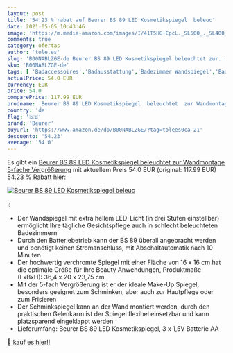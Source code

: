 ```yaml
---
layout: post
title: '54.23 % rabat auf Beurer BS 89 LED Kosmetikspiegel  beleuc'
date: 2021-05-05 10:43:46
image: 'https://m.media-amazon.com/images/I/41T5HG+EpcL._SL500_._SL400_.jpg'
comments: true
category: ofertas
author: 'tole.es'
slug: 'B00NABLZGE-de Beurer BS 89 LED Kosmetikspiegel beleuchtet zur...'
sku: 'B00NABLZGE-de'
tags: [ 'Badaccessoires','Badausstattung','Badezimmer Wandspiegel','Badspiegel','Küche, Haushalt & Wohnen','beurer', ]
actualPrice: 54.0 EUR
currency: EUR
price: 54.0
comparePrice: 117.99 EUR
prodname: 'Beurer BS 89 LED Kosmetikspiegel  beleuchtet  zur Wandmontage  5-fache Vergrößerung'
country: 'de'
flag: '🇩🇪'
brand: 'Beurer'
buyurl: 'https://www.amazon.de/dp/B00NABLZGE/?tag=tolees0ca-21'
descuento: '54.23'
average: '54.0'
---
```


Es gibt ein [Beurer BS 89 LED Kosmetikspiegel  beleuchtet  zur Wandmontage  5-fache Vergrößerung](https://www.amazon.de/dp/B00NABLZGE/?tag=tolees0ca-21) mit aktuellem Preis 54.0 EUR (original: 117.99 EUR) 54.23 % Rabatt hier:

[![Beurer BS 89 LED Kosmetikspiegel  beleuc](https://m.media-amazon.com/images/I/41T5HG+EpcL._SL500_._SL400_.jpg)](https://www.amazon.de/dp/B00NABLZGE/?tag=tolees0ca-21)

ℹ️:

- Der Wandspiegel mit extra hellem LED-Licht (in drei Stufen einstellbar) ermöglicht Ihre tägliche Gesichtspflege auch in schlecht beleuchteten Badezimmern
- Durch den Batteriebetrieb kann der BS 89 überall angebracht werden und benötigt keinen Stromanschluss, mit Abschaltautomatik nach 10 Minuten
- Der hochwertig verchromte Spiegel mit einer Fläche von 16 x 16 cm hat die optimale Größe für Ihre Beauty Anwendungen, Produktmaße (LxBxH): 36,4 x 20 x 23,75 cm
- Mit der 5-fach Vergrößerung ist er der ideale Make-Up Spiegel, besonders geeignet zum Schminken, aber auch zur Hautpflege oder zum Frisieren
- Der Schminkspiegel kann an der Wand montiert werden, durch den praktischen Gelenkarm ist der Spiegel flexibel einsetzbar und kann platzsparend eingeklappt werden
- Lieferumfang: Beurer BS 89 LED Kosmetikspiegel, 3 x 1,5V Batterie AA

[🛒 kauf es hier!!](https://www.amazon.de/dp/B00NABLZGE/?tag=tolees0ca-21)
